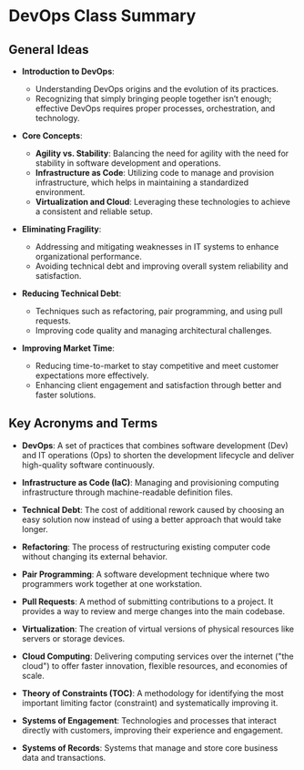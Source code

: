 # DevOps Class Summary

## General Ideas

- **Introduction to DevOps**: 
  - Understanding DevOps origins and the evolution of its practices.
  - Recognizing that simply bringing people together isn’t enough; effective DevOps requires proper processes, orchestration, and technology.

- **Core Concepts**:
  - **Agility vs. Stability**: Balancing the need for agility with the need for stability in software development and operations.
  - **Infrastructure as Code**: Utilizing code to manage and provision infrastructure, which helps in maintaining a standardized environment.
  - **Virtualization and Cloud**: Leveraging these technologies to achieve a consistent and reliable setup.

- **Eliminating Fragility**:
  - Addressing and mitigating weaknesses in IT systems to enhance organizational performance.
  - Avoiding technical debt and improving overall system reliability and satisfaction.

- **Reducing Technical Debt**:
  - Techniques such as refactoring, pair programming, and using pull requests.
  - Improving code quality and managing architectural challenges.

- **Improving Market Time**:
  - Reducing time-to-market to stay competitive and meet customer expectations more effectively.
  - Enhancing client engagement and satisfaction through better and faster solutions.

## Key Acronyms and Terms

- **DevOps**: A set of practices that combines software development (Dev) and IT operations (Ops) to shorten the development lifecycle and deliver high-quality software continuously.

- **Infrastructure as Code (IaC)**: Managing and provisioning computing infrastructure through machine-readable definition files.

- **Technical Debt**: The cost of additional rework caused by choosing an easy solution now instead of using a better approach that would take longer.

- **Refactoring**: The process of restructuring existing computer code without changing its external behavior.

- **Pair Programming**: A software development technique where two programmers work together at one workstation.

- **Pull Requests**: A method of submitting contributions to a project. It provides a way to review and merge changes into the main codebase.

- **Virtualization**: The creation of virtual versions of physical resources like servers or storage devices.

- **Cloud Computing**: Delivering computing services over the internet ("the cloud") to offer faster innovation, flexible resources, and economies of scale.

- **Theory of Constraints (TOC)**: A methodology for identifying the most important limiting factor (constraint) and systematically improving it.

- **Systems of Engagement**: Technologies and processes that interact directly with customers, improving their experience and engagement.

- **Systems of Records**: Systems that manage and store core business data and transactions.
